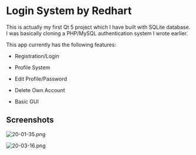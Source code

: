 # **Login System by Redhart** #

This is actually my first Qt 5 project which I have built with SQLite database.
I was basically cloning a PHP/MySQL authentication system I wrote earlier.


This app currently has the following features:

- Registration/Login

- Profile System

- Edit Profile/Password

- Delete Own Account

- Basic GUI


## **Screenshots** ##

![20-01-35.png](https://bitbucket.org/repo/azAkE8/images/2997772246-20-01-35.png)

![20-03-16.png](https://bitbucket.org/repo/azAkE8/images/3407974867-20-03-16.png)